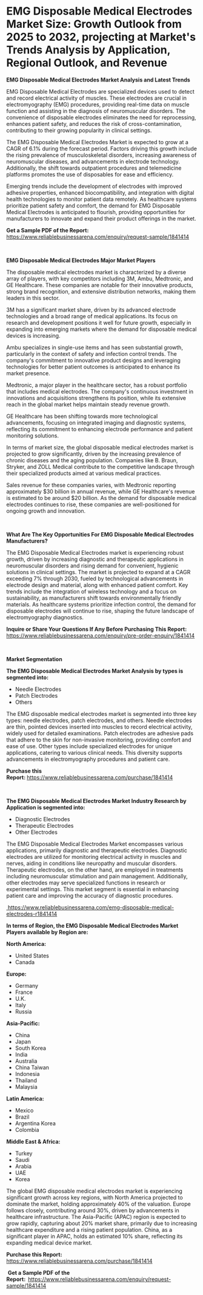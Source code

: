 <p><h1>EMG Disposable Medical Electrodes Market Size: Growth Outlook from 2025 to 2032, projecting at Market's Trends Analysis by Application, Regional Outlook, and Revenue</h1></p><p><strong>EMG Disposable Medical Electrodes Market Analysis and Latest Trends</strong></p>
<p><p>EMG Disposable Medical Electrodes are specialized devices used to detect and record electrical activity of muscles. These electrodes are crucial in electromyography (EMG) procedures, providing real-time data on muscle function and assisting in the diagnosis of neuromuscular disorders. The convenience of disposable electrodes eliminates the need for reprocessing, enhances patient safety, and reduces the risk of cross-contamination, contributing to their growing popularity in clinical settings.</p><p>The EMG Disposable Medical Electrodes Market is expected to grow at a CAGR of 6.1% during the forecast period. Factors driving this growth include the rising prevalence of musculoskeletal disorders, increasing awareness of neuromuscular diseases, and advancements in electrode technology. Additionally, the shift towards outpatient procedures and telemedicine platforms promotes the use of disposables for ease and efficiency. </p><p>Emerging trends include the development of electrodes with improved adhesive properties, enhanced biocompatibility, and integration with digital health technologies to monitor patient data remotely. As healthcare systems prioritize patient safety and comfort, the demand for EMG Disposable Medical Electrodes is anticipated to flourish, providing opportunities for manufacturers to innovate and expand their product offerings in the market.</p></p>
<p><strong>Get a Sample PDF of the Report:&nbsp;</strong> <a href="https://www.reliablebusinessarena.com/enquiry/request-sample/1841414?utm_campaign=1892&utm_medium=2&utm_source=Github&utm_content=ia&utm_term=14042025&utm_id=emg-disposable-medical-electrodes">https://www.reliablebusinessarena.com/enquiry/request-sample/1841414</a></p>
<p>&nbsp;</p>
<p><strong>EMG Disposable Medical Electrodes Major Market Players</strong></p>
<p><p>The disposable medical electrodes market is characterized by a diverse array of players, with key competitors including 3M, Ambu, Medtronic, and GE Healthcare. These companies are notable for their innovative products, strong brand recognition, and extensive distribution networks, making them leaders in this sector.</p><p>3M has a significant market share, driven by its advanced electrode technologies and a broad range of medical applications. Its focus on research and development positions it well for future growth, especially in expanding into emerging markets where the demand for disposable medical devices is increasing. </p><p>Ambu specializes in single-use items and has seen substantial growth, particularly in the context of safety and infection control trends. The company's commitment to innovative product designs and leveraging technologies for better patient outcomes is anticipated to enhance its market presence.</p><p>Medtronic, a major player in the healthcare sector, has a robust portfolio that includes medical electrodes. The company's continuous investment in innovations and acquisitions strengthens its position, while its extensive reach in the global market helps maintain steady revenue growth.</p><p>GE Healthcare has been shifting towards more technological advancements, focusing on integrated imaging and diagnostic systems, reflecting its commitment to enhancing electrode performance and patient monitoring solutions.</p><p>In terms of market size, the global disposable medical electrodes market is projected to grow significantly, driven by the increasing prevalence of chronic diseases and the aging population. Companies like B. Braun, Stryker, and ZOLL Medical contribute to the competitive landscape through their specialized products aimed at various medical practices.</p><p>Sales revenue for these companies varies, with Medtronic reporting approximately $30 billion in annual revenue, while GE Healthcare's revenue is estimated to be around $20 billion. As the demand for disposable medical electrodes continues to rise, these companies are well-positioned for ongoing growth and innovation.</p></p>
<p>&nbsp;</p>
<p><strong>What Are The Key Opportunities For EMG Disposable Medical Electrodes Manufacturers?</strong></p>
<p><p>The EMG Disposable Medical Electrodes market is experiencing robust growth, driven by increasing diagnostic and therapeutic applications in neuromuscular disorders and rising demand for convenient, hygienic solutions in clinical settings. The market is projected to expand at a CAGR exceeding 7% through 2030, fueled by technological advancements in electrode design and material, along with enhanced patient comfort. Key trends include the integration of wireless technology and a focus on sustainability, as manufacturers shift towards environmentally friendly materials. As healthcare systems prioritize infection control, the demand for disposable electrodes will continue to rise, shaping the future landscape of electromyography diagnostics.</p></p>
<p><strong>Inquire or Share Your Questions If Any Before Purchasing This Report:</strong> <a href="https://www.reliablebusinessarena.com/enquiry/pre-order-enquiry/1841414?utm_campaign=1892&utm_medium=2&utm_source=Github&utm_content=ia&utm_term=14042025&utm_id=emg-disposable-medical-electrodes">https://www.reliablebusinessarena.com/enquiry/pre-order-enquiry/1841414</a></p>
<p>&nbsp;</p>
<p><strong>Market Segmentation</strong></p>
<p><strong>The EMG Disposable Medical Electrodes Market Analysis by types is segmented into:</strong></p>
<p><ul><li>Needle Electrodes</li><li>Patch Electrodes</li><li>Others</li></ul></p>
<p><p>The EMG disposable medical electrodes market is segmented into three key types: needle electrodes, patch electrodes, and others. Needle electrodes are thin, pointed devices inserted into muscles to record electrical activity, widely used for detailed examinations. Patch electrodes are adhesive pads that adhere to the skin for non-invasive monitoring, providing comfort and ease of use. Other types include specialized electrodes for unique applications, catering to various clinical needs. This diversity supports advancements in electromyography procedures and patient care.</p></p>
<p><strong>Purchase this Report:&nbsp;</strong><a href="https://www.reliablebusinessarena.com/purchase/1841414?utm_campaign=1892&utm_medium=2&utm_source=Github&utm_content=ia&utm_term=14042025&utm_id=emg-disposable-medical-electrodes">https://www.reliablebusinessarena.com/purchase/1841414</a></p>
<p>&nbsp;</p>
<p><strong>The EMG Disposable Medical Electrodes Market Industry Research by Application is segmented into:</strong></p>
<p><ul><li>Diagnostic Electrodes</li><li>Therapeutic Electrodes</li><li>Other Electrodes</li></ul></p>
<p><p>The EMG Disposable Medical Electrodes Market encompasses various applications, primarily diagnostic and therapeutic electrodes. Diagnostic electrodes are utilized for monitoring electrical activity in muscles and nerves, aiding in conditions like neuropathy and muscular disorders. Therapeutic electrodes, on the other hand, are employed in treatments including neuromuscular stimulation and pain management. Additionally, other electrodes may serve specialized functions in research or experimental settings. This market segment is essential in enhancing patient care and improving the accuracy of diagnostic procedures.</p></p>
<p><a href="https://www.reliablebusinessarena.com/emg-disposable-medical-electrodes-r1841414?utm_campaign=1892&utm_medium=2&utm_source=Github&utm_content=ia&utm_term=14042025&utm_id=emg-disposable-medical-electrodes">&nbsp;https://www.reliablebusinessarena.com/emg-disposable-medical-electrodes-r1841414</a></p>
<p><strong>In terms of Region, the EMG Disposable Medical Electrodes Market Players available by Region are:</strong></p>
<p>
    <p> <strong> North America: </strong>
        <ul>
            <li>United States</li>
            <li>Canada</li>
        </ul>
        </p> 
    <p> <strong> Europe: </strong>
        <ul>
            <li>Germany</li>
            <li>France</li>
            <li>U.K.</li>
            <li>Italy</li>
            <li>Russia</li>
        </ul>
        </p> 
    <p> <strong> Asia-Pacific: </strong>
        <ul>
            <li>China</li>
            <li>Japan</li>
            <li>South Korea</li>
            <li>India</li>
            <li>Australia</li>
            <li>China Taiwan</li>
            <li>Indonesia</li>
            <li>Thailand</li>
            <li>Malaysia</li>
        </ul>
        </p> 
    <p> <strong> Latin America: </strong>
        <ul>
            <li>Mexico</li>
            <li>Brazil</li>
            <li>Argentina Korea</li>
            <li>Colombia</li>
        </ul>
        </p> 
    <p> <strong> Middle East & Africa: </strong>
        <ul>
            <li>Turkey</li>
            <li>Saudi</li>
            <li>Arabia</li>
            <li>UAE</li>
            <li>Korea</li>
        </ul>
    </p>
    </p>
<p><p>The global EMG disposable medical electrodes market is experiencing significant growth across key regions, with North America projected to dominate the market, holding approximately 40% of the valuation. Europe follows closely, contributing around 30%, driven by advancements in healthcare infrastructure. The Asia-Pacific (APAC) region is expected to grow rapidly, capturing about 20% market share, primarily due to increasing healthcare expenditure and a rising patient population. China, as a significant player in APAC, holds an estimated 10% share, reflecting its expanding medical device market.</p></p>
<p><strong>Purchase this Report: </strong><a href="https://www.reliablebusinessarena.com/purchase/1841414?utm_campaign=1892&utm_medium=2&utm_source=Github&utm_content=ia&utm_term=14042025&utm_id=emg-disposable-medical-electrodes">https://www.reliablebusinessarena.com/purchase/1841414</a></p>
<p>&nbsp;<strong>Get a Sample PDF of the Report:&nbsp;&nbsp;</strong><a href="https://www.reliablebusinessarena.com/enquiry/request-sample/1841414?utm_campaign=1892&utm_medium=2&utm_source=Github&utm_content=ia&utm_term=14042025&utm_id=emg-disposable-medical-electrodes">https://www.reliablebusinessarena.com/enquiry/request-sample/1841414</a></p>
<p><strong></strong></p>
<p><p></p><p></p><p></p></p>